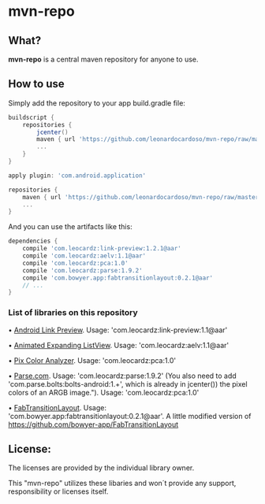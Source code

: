 mvn-repo
========

## What?

__mvn-repo__ is a central maven repository for anyone to use.

## How to use

Simply add the repository to your app build.gradle file:
```groovy
buildscript {
    repositories {
        jcenter()
        maven { url 'https://github.com/leonardocardoso/mvn-repo/raw/master/maven-deploy' }
        ...
    }
}

apply plugin: 'com.android.application'

repositories {
    maven { url 'https://github.com/leonardocardoso/mvn-repo/raw/master/maven-deploy' }
    ...
}

```

And you can use the artifacts like this:
```groovy
dependencies {
	compile 'com.leocardz:link-preview:1.2.1@aar'
	compile 'com.leocardz:aelv:1.1@aar'
	compile 'com.leocardz:pca:1.0'
    compile 'com.leocardz:parse:1.9.2'
    compile 'com.bowyer.app:fabtransitionlayout:0.2.1@aar'
	// ...
}
```

### List of libraries on this repository

&bull; [Android Link Preview](https://github.com/LeonardoCardoso/Android-Link-Preview "It makes a preview from an url, grabbing all informations. Such as title, relevant texts and images."). Usage: 'com.leocardz:link-preview:1.1@aar'

&bull; [Animated Expanding ListView](https://github.com/LeonardoCardoso/Animated-Expanding-ListView "Animated Expanding ListView provides a fancy animation on expanding or collapsing the content of a listview item."). Usage: 'com.leocardz:aelv:1.1@aar'

&bull; [Pix Color Analyzer](https://github.com/LeonardoCardoso/Pix-Color-Analyzer "Library with the aim to analyze the pixel colors of an ARGB image."). Usage: 'com.leocardz:pca:1.0'

&bull; [Parse.com](https://parse.com/ "As they don't have Maven/Gradle support"). Usage: 'com.leocardz:parse:1.9.2' (You also need to add 'com.parse.bolts:bolts-android:1.+', which is already in jcenter()) the pixel colors of an ARGB image."). Usage: 'com.leocardz:pca:1.0'

&bull; [FabTransitionLayout](https://github.com/LeonardoCardoso/FabTransitionLayout). Usage: 'com.bowyer.app:fabtransitionlayout:0.2.1@aar'. A little modified version of https://github.com/bowyer-app/FabTransitionLayout


## License:
The licenses are provided by the individual library owner.

This "mvn-repo" utilizes these libaries and won´t provide any support, responsibility or licenses itself.
